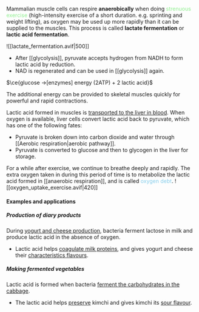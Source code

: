 Mammalian muscle cells can respire **anaerobically** when doing <span style="color: lightgreen">strenuous exercise</span> (high-intensity exercise of a short duration. e.g. sprinting and weight lifting), as oxygen may be used up more rapidly than it can be supplied to the muscles. This process is called **lactate fermentation** or **lactic acid fermentation**.

![[lactate_fermentation.avif|500]]

- After [[glycolysis]], pyruvate accepts hydrogen from NADH to form lactic acid by reduction.
- NAD is regenerated and can be used in [[glycolysis]] again.

$\ce{glucose ->[enzymes] energy (2ATP) + 2 lactic acid}$

The additional energy can be provided to skeletal muscles quickly for powerful and rapid contractions.

Lactic acid formed in muscles is <u>transported to the liver in blood</u>. When oxygen is available, liver cells convert lactic acid back to pyruvate, which has one of the following fates:
- Pyruvate is broken down into carbon dioxide and water through [[Aerobic respiration|aerobic pathway]].
- Pyruvate is converted to glucose and then to glycogen in the liver for storage.

For a while after exercise, we continue to breathe deeply and rapidly. The extra oxygen taken in during this period of time is to metabolize the lactic acid formed in [[anaerobic respiration]], and is called <span style="color: skyblue">oxygen debt</span>.
![[oxygen_uptake_exercise.avif|420]]

#### Examples and applications
##### Production of diary products
During <u>yogurt and cheese production</u>, bacteria ferment lactose in milk and produce lactic acid in the absence of oxygen.
- Lactic acid helps <u>coagulate milk proteins</u>, and gives yogurt and cheese their <u>characteristics flavours</u>.

##### Making fermented vegetables
Lactic acid is formed when bacteria <u>ferment the carbohydrates in the cabbage</u>.
- The lactic acid helps <u>preserve</u> kimchi and gives kimchi its <u>sour flavour</u>.
